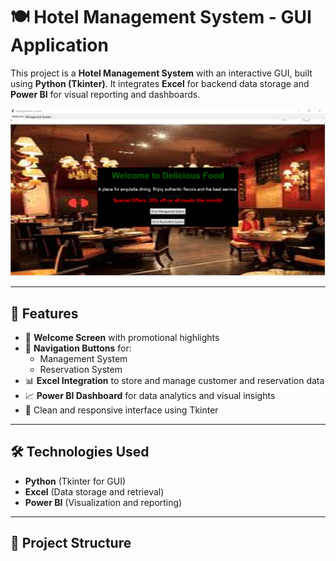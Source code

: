 # 🍽️ Hotel Management System - GUI Application

This project is a **Hotel Management System** with an interactive GUI, built using **Python (Tkinter)**. It integrates **Excel** for backend data storage and **Power BI** for visual reporting and dashboards.

![Welcome Screen](./Hotel%20management%20GUI%20pic.PNG)

---

## 📌 Features

- 🏨 **Welcome Screen** with promotional highlights
- 🔐 **Navigation Buttons** for:
  - Management System
  - Reservation System
- 📊 **Excel Integration** to store and manage customer and reservation data
- 📈 **Power BI Dashboard** for data analytics and visual insights
- 🎨 Clean and responsive interface using Tkinter

---

## 🛠️ Technologies Used

- **Python** (Tkinter for GUI)
- **Excel** (Data storage and retrieval)
- **Power BI** (Visualization and reporting)

---

## 📂 Project Structure

